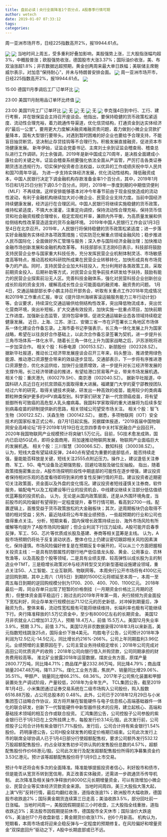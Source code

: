 ```yaml
---
title: 盘前必读丨央行全面降准1个百分点，A股春季行情可期
author: wetech
date: 2019-01-07 07:33:12
tags: 
categories: 
---
```

周一亚洲市场开市，日经225指数高开2%，报19944.61点。
<!-- more -->
<img align="center" border="0" src="https://imgcdn.yicai.com/uppics/images/2018/11/5795dce2c13c12cd19ef68151420a6d2.jpg" />
<img align="center" border="0" src="https://imgcdn.yicai.com/uppics/images/2019/01/69335087251ec3f4b4a91b333e2c1bc1.jpg" />
当地时间上周五，受多重利好叠加影响，美股强势上涨，三大股指涨幅均超3%，中概股普涨；欧股强势收涨，德国股市大涨3.37%；国际油价收涨，美、布双油涨超1.8%；非农数据远超预期，黄金创两周来最大单日跌幅；美联储主席鲍威尔表示，对加息“保持耐心”，并未与特朗普安排会面。
<img align="center" border="0" src="https://imgcdn.yicai.com/uppics/images/2018/11/1115fd943822077aad8679290e0a4854.jpg" />
周一亚洲市场开市，日经225指数高开2%，报19944.61点。
<img align="center" border="0" src="https://imgcdn.yicai.com/uppics/images/2019/01/aeeb61eb97e66218fe1cc61fd9541505.jpg" />
15:00 德国11月季调后工厂订单环比
<img align="center" border="0" src="https://imgcdn.yicai.com/uppics/images/2019/01/22348d654915de34102d1d3051a5c644.jpg" />
23:00 美国11月耐用品订单环比终值
<img align="center" border="0" src="https://imgcdn.yicai.com/uppics/images/2018/11/9d8e2d90a2b37391ca779f15a10018b0.jpg" />
23:00 美国11月工厂订单环比
<img align="center" border="0" src="https://imgcdn.yicai.com/uppics/images/2018/11/3fe87f78bb215979ccf7a8b1a382813c.jpg" />
无
<img align="center" border="0" src="https://imgcdn.yicai.com/uppics/images/2018/11/10271f820278a7057d79730f65d39711.jpg" />
无
<img align="center" border="0" src="https://imgcdn.yicai.com/uppics/images/2019/01/270dc0442be8f6b7ec052240e4eb524c.jpg" />
无
<img align="center" border="0" src="https://imgcdn.yicai.com/uppics/images/2018/11/781b132626e7c57022d1491e8f3a175c.jpg" />
李克强4日到中行、工行、建行考察，并在银保监会主持召开座谈会。他指出，要保持稳健的货币政策松紧适度、流动性合理充裕，着力疏通传导渠道，优化信贷结构，打通资金到达实体经济的“最后一公里”。要用更大力度解决融资难融资贵问题，着力做到小微企业贷款扩量降本，国有大型银行要带头。对遇到暂时困难的好企业也要给予合理支持，不能盲目抽贷断贷。坚决制止存贷挂钩等不合理行为。积极发展直接融资，促进资本市场健康发展。
新年伊始，证监会党委书记、主席刘士余到证监会稽查局、稽查总队进行工作调研。刘士余强调，2019年是新中国成立70周年，是决胜全面建成小康社会的关键之年。证监会稽查系统要强化依法全面从严监管，严厉打击各类证券期货违法违规行为，切实保护投资者合法权益，以优异的工作成绩庆祝中华人民共和国70周年华诞。
为进一步支持实体经济发展，优化流动性结构，降低融资成本，中国人民银行决定下调金融机构存款准备金率1个百分点，其中，2019年1月15日和1月25日分别下调0.5个百分点。同时，2019年一季度到期的中期借贷便利（MLF）不再续做。这样安排能够基本对冲今年春节前由于现金投放造成的流动性波动，有利于金融机构继续加大对小微企业、民营企业支持力度。当前中国经济持续健康发展，经济运行在合理区间。中国人民银行将继续实施稳健的货币政策，维持松紧适度，不搞大水漫灌，注重定向调控，保持流动性合理充裕，保持货币信贷和社会融资规模合理增长，稳定宏观杠杆率，兼顾内外平衡，为高质量发展和供给侧结构性改革营造适宜的货币金融环境。
2019年中国人民银行工作会议1月3日至4日在北京召开。2019年，人民银行将保持稳健的货币政策松紧适度；进一步落实好金融服务实体经济各项政策措施；切实防范化解重点领域金融风险；稳步推进人民币国际化；全面做好外汇管理与服务；深入参与国际经济金融治理；加快推动金融市场创新发展和金融机构改革等。
科技部部长王志刚6日表示，科技部将鼓励支持民营企业参与国家重大科技任务，充分发挥民营企业机制体制灵活、市场敏感度高等特点，推动高校和科研院所成果在民营企业转移转化，加快形成具有市场竞争力的产品。同时，支持民营企业加大科技投入，充分利用好各类政策工具，采取前期资金投入、后期补助等方式，对民营企业竞争前技术研发给予扶持，鼓励有能力的民营企业探索前沿无人区。完善科技金融体系，强化对民营科技企业创新创业成长阶段的资金支持，缓解高成长性企业可能面临的融资难、融资贵的问题。
1月4日，交通运输部部长李小鹏主持召开部务会，听取有关重点工作2018年完成情况和2019年工作重点汇报，审议《提升琼州海峡客滚运输服务能力三年行动计划》等。会议要求，持续深化交通运输供给侧结构性改革，突出降低物流成本，突出优化营商环境，突出补短板，扩大交通有效投资，加快实施一批重点项目，加快前期工作进度。加强新业态监管，坚持包容审慎，促进交通运输新业态各领域持续稳定健康发展。
近日，上海、江苏、浙江、安徽三省一市在沪签署长三角地区市场体系一体化建设合作备忘录。上海市委书记李强表示，长三角一体化发展上升为国家战略，希望在以往良好合作基础上，以此次合作备忘录签署为契机，进一步提升长三角市场体系一体化水平。随着长三角一体化上升为国家战略之后，沪苏浙皖将进一步加深合作。
相关个股：科泰电源（300153.SZ）、新朋股份（002328.SZ）。
据新华社报道，推动长江经济带发展座谈会召开三年来，码头整治、推进使用绿色能源、推动港口资源整合带来的效益逐步显现。交通部表示，下一步将有序推进港口资源整合，优化水运供给，加快行业提质增效，进一步提升对长江经济带发展的支撑作用。长江经济带建设的推进，有望给港口贸易等产业，带来市场发展机遇。
相关个股：重庆港九（600279.SH）、南京港（002040.SZ）。
据新华社报道，中国科研人员近日在对抗宫颈癌方面取得重大进展。福建厦门大学的夏宁邵教授团队经过六年的研究，取得关键技术突破，研发出一种高效的疫苗，能用较少的类病毒颗粒种类保护更多的HPV病毒型别。科学家们研发了新一代宫颈癌疫苗，将有望抵御所有可致癌的高危型人乳头瘤病毒。我国科学家取得的重大进展将为后续多型别病毒疫苗的研制提供新的思路，相关领域公司望受市场关注。
相关个股：智飞生物（300122.SZ）、沃森生物（300142.SZ）。
据悉，多项物联网（IOT）安全技术的国家标准正式公布，自7月1日起实施。另据媒体报道，“2019首届中国物联网安全高峰论坛”将于2019年1月19日在北京四季青中关村军民融合产业园召开。2020年我国物联网产业规模预计将突破1.5万亿元。目前，5G技术愈发成熟，国内已启动5G试点，即将全面商用，将加速推动物联网发展，物联网产业面临巨大的发展机遇。
相关个股：三川智慧（300066.SZ）、数知科技（300038.SZ）。
认为，短线大盘有望延续反弹，2440点有望成为重要的底部低点，能否持续走强，量能能否释放是关键，短线关注2555点附近压力。操作上，建议逢低关注券商、军工、5G、电气设备及近期强势股，回避垃圾股及破位反抽股。
指出，随着政策措施密集出台，A股市场探明阶段性中期底部的可能性在逐步增强，建议投资者保持相对乐观的态度看待即将到来的修复性反弹行情的开启。建议投资者近期密切关注政策面，资金面以及外盘的变化情况。建议投资者短线谨慎关注券商，软件服务，输配电气以及工程建设等行业的投资机会，中线建议继续关注部分低估值绩优蓝筹股的投资机会。
认为，无论是从国内政策层面，还是从外围环境角度，当前股市的风险偏好有望得到一定程度提升，春节行情可期，看高到2700一线。配置逻辑上，首推受益于货币政策放松的大金融板块；其次，逆周期板块仍会取得不错的相对受益；另外，最近陆续将公布年报业绩预告，一些超预期的行业和公司也值得重点关注。
分析，短期来看，国内保增长政策持续出台、海外市场风险有所缓解等均提升了A股市场风险偏好；但企业利润下行压力延续。A股可能开启春季反弹，军工、5G、芯片等优质成长股及基建、券商等相关蓝筹是主线。
认为，A股市场预期仍将处于反复波动状态，整体仓位上仍建议密切跟踪相关风险因素演化，保持谨慎。市场风险偏好修复是在预期反复中展开的，可以从三个方面把握相关投资主线：一是具有防御属性的银行地产低估值龙头股、黄金、公用事业、农林牧渔等，以及高股息个股等领域，二是具有业绩支撑、较高弹性以成长股为主的制造业中TMT，三是稳增长政策对冲与经济转型交叉的新型基础设施建设领域，重点关注5G、人工智能、工业互联网、物联网等。
本周央行公开市场将有4100亿元逆回购到期，其中上周六（1月5日）到期的1500亿元将顺延至本周一，本周一至周五每日到期的逆回购规模分别为1700、200、400、700、1100亿元。
2018年最后一周，同业存单只出现了短暂的价格倒挂（一月期资金价格比三月期的还贵），但整体资金面平稳运行；刚过去的2019年开年第一周，央行频频为资金面投下宽松利好，同业存单发行规模创出71.12亿元的历史新低，对冲掉到期量后，净融资为负。整体来看，流动性宽松极有可能将继续维持，长端利率也极有可能继续下行。央行降准释放的1.5万亿资金中，至少有8000亿左右的长期资金。
美国12月非农就业人口增加31.2万人，预期 18.4万人，前值 15.5万人。美国12月失业率 3.9%，预期 3.7%，前值 3.7%。美国12月非农数据录得2018年3月以来新高，美元指数短线跳涨25点，国际金价下挫4美元。
均胜电子公告，公司预计2018年净利润为12.5亿元-14.5亿元，同比增长约216%-266%。公司上年同期盈利3.96亿元。业绩预增的主要原因在于，公司主营业务持续稳定增长；2018年公司完成对高田公司优质资产的收购；2018年公司向银行借入并购贷款，公司同期承担的财务费用较高等。
淮北矿业披露2018年运营数据，煤炭业务方面，原煤产量2800.77万吨，同比降4.71%；商品煤产量2332.86万吨，同比降4.79%；商品煤销量2047.48万吨，降11.37%。煤化工业务方面，焦炭产、销量同比增29.06%、35.51%。甲醇产、销量同比增66.21%、68.36%。2017年子公司焦化装置和甲醇装置处生产调试阶段，产量较低，2018年为全年生产。
TCL集团公告，截至2019年1月4日，小米集团通过证券交易系统在二级市场购入公司股份，购入股数6516.88万股，占公司总股本的 0.48%。此外，公司已于2018年12月29日与小米集团签订战略合作协议，双方将开展在智能硬件与电子信息核心高端基础器件一体化的联合研发，创新下一代智能硬件中新型器件技术的应用，建立起核心、高端和基础技术领域的相互合作或联合投资。
汇鸿集团公告，公司控股子公司参股的紫金银行已于1月3日在上交所挂牌上市，每股发行价3.14元/股。此次发行前，公司控股子公司合计持有紫金银行1.71%股份。发行后，公司合计持有紫金银行1.54%股份。
药明康德公告，公司H股全球发售的稳定价格期已结束。公司此次发行上市的联席全球协调人已于1月4日部分行使超额配售权，要求公司额外发行532.12万股超额配售股份，约占全球发售初步可供认购的发售股份总数的4.57%，超额配售股份作价68港元/股。公司此次发行及配发超额配售股份所得的净募集资金约3.53亿港元。预计该等超额配售股份将于1月9日上市交易。
 
 
预计今年还将会有多次的全面降准。降准能够提振投资者信心，利好股市和债市，但是能否从宽货币转到宽信用，真正改善实体融资，还需进一步疏通货币传导机制。
此次降准及相关操作净释放约8000亿元长期增量资金，可以有效增加小微企业、民营企业等实体经济贷款资金来源。
当地时间周四，美三大股指大落大起，上演“V形”反转行情，最后均翻红收涨，道指收涨逾1%；欧洲股市大幅收跌，德国股市收跌逾2%；国际黄金期货连续第三日走高；美油收跌3.5%，部分回吐前一日涨幅。
当地时间周一，美股因假期提前三小时收盘，三大股指全线重挫，道指收跌近3%；英法股市因假期提前休市，德国股市全天休市；国际油价大跌逾6%，美油创17个月收盘新低；黄金期货价收涨1.1%，创6个月新高。
机构认为，短期看，本周市场或将迎来企稳反弹与一定程度的预期修复。在风险偏好和增量资金“双探底回升”驱动之下，A股中长期底部或已不远。
